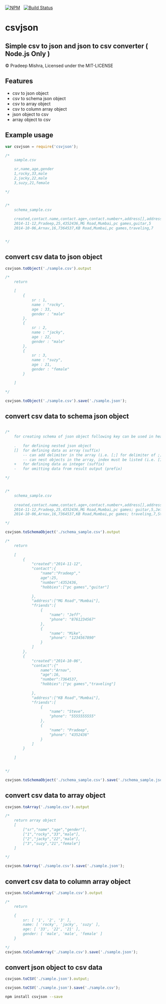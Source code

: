 [![NPM](https://nodei.co/npm/csvjson.svg?downloads=true&downloadRank=true)](https://nodei.co/npm/csvjson/)&nbsp;&nbsp;
[![Build Status](https://travis-ci.org/pradeep-mishra/csvjson.svg?branch=master)](https://travis-ci.org/pradeep-mishra/csvjson)



csvjson
=======

Simple csv to json and json to csv converter ( Node.js Only )
-------------------------------------

&copy; Pradeep Mishra, Licensed under the MIT-LICENSE



Features
--------

* csv to json object
* csv to schema json object
* csv to array object
* csv to column array object
* json object to csv
* array object to csv
 


Example usage
-------------

```javascript
var csvjson = require('csvjson');

/*
    sample.csv

    sr,name,age,gender
    1,rocky,33,male
    2,jacky,22,male
    3,suzy,21,female

*/


/*
    schema_sample.csv
   
    created,contact.name,contact.age+,contact.number+,address[],address[],contact.hobbies[],contact.hobbies[],-id
    2014-11-12,Pradeep,25,4352436,MG Road,Mumbai,pc games,guitar,5
    2014-10-06,Arnav,16,7364537,KB Road,Mumbai,pc games,traveling,7


*/
```

convert csv data to json object 
----------------------------------------
```javascript
csvjson.toObject('./sample.csv').output

/*
	return 

	[
		{
			sr : 1,
			name : "rocky",
			age : 33,
			gender : "male"
		},
		{
			sr : 2,
			name : "jacky",
			age : 22,
			gender : "male"
		},
		{
			sr : 3,
			name : "suzy",
			age : 21,
			gender : "female"
		}

	]

*/

csvjson.toObject('./sample.csv').save('./sample.json');

```
convert csv data to schema json object 
-----------------------------------------------
```javascript

/*
    for creating schema of json object following key can be used in header of csv file:
    
    .   for defining nested json object
    []  for defining data as array (suffix)
        -- can add delimiter in the array (i.e. [;] for delimiter of ;)
        -- can nest objects in the array, index must be listed (i.e. [1] for index 1)
    +   for defining data as integer (suffix)
    -   for omitting data from result output (prefix)

*/


/*
    schema_sample.csv
   
    created,contact.name,contact.age+,contact.number+,address[],address[],contact.hobbies[;],-id,friends[0].name,friends[0].phone,friends[1].name,friends[1].phone
    2014-11-12,Pradeep,25,4352436,MG Road,Mumbai,pc games; guitar,5,Jeff,8761234567,Mike,1234567890
    2014-10-06,Arnav,16,7364537,KB Road,Mumbai,pc games; traveling,7,Steve,555555555,Pradeep,4352436

*/

csvjson.toSchemaObject('./schema_sample.csv').output

/*
    return
    
    [
        {
            "created":"2014-11-12",
            "contact":{
                "name":"Pradeep","
                age":25,
                "number":4352436,
                "hobbies":["pc games","guitar"]
                
            },
            "address":["MG Road","Mumbai"],
            "friends":[
                {
                    "name": "Jeff",
                    "phone": "8761234567"
                },
                {
                    "name": "Mike",
                    "phone": "1234567890"
                }
            ]
        },
        {
            "created":"2014-10-06",
            "contact":{"
                name":"Arnav",
                "age":16,
                "number":7364537,
                "hobbies":["pc games","traveling"]
                
            },
            "address":["KB Road","Mumbai"],
            "friends":[
                {
                    "name": "Steve",
                    "phone": "5555555555"
                },
                {
                    "name": "Pradeep",
                    "phone": "4352436"
                }
            ]
        }
        
    ]


*/

csvjson.toSchemaObject('./schema_sample.csv').save('./schema_sample.json');

```
convert csv data to array object
-----------------------------------------
```javascript
csvjson.toArray('./sample.csv').output

/*
	return array object
	[
		["sr","name","age","gender"],
		["1","rocky","33","male"],
		["2","jacky","22","male"],
		["3","suzy","21","female"]
	]

*/

csvjson.toArray('./sample.csv').save('./sample.json');

```
convert csv data to column array object
---------------------------------------
```javascript
csvjson.toColumnArray('./sample.csv').output

/*
	return 

	{ 
	    sr: [ '1', '2', '3' ],
        name: [ 'rocky', 'jacky', 'suzy' ],
        age: [ '33', '22', '21' ],
        gender: [ 'male', 'male', 'female' ] 
	}

*/
csvjson.toColumnArray('./sample.csv').save('./sample.json');


```
convert json object to csv data
-------------------------------
```javascript
csvjson.toCSV('./sample.json').output;

csvjson.toCSV('./sample.json').save('./sample.csv');

```

```bash
npm install csvjson --save
```
